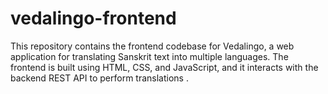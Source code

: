 # vedalingo-frontend
This repository contains the frontend codebase for Vedalingo, a web application for translating Sanskrit text into multiple languages. The frontend is built using HTML, CSS, and JavaScript, and it interacts with the backend REST API to perform translations .
